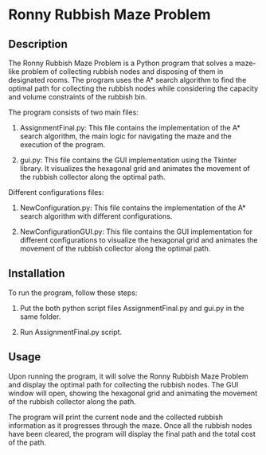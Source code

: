 # Ronny Rubbish Maze Problem

## Description
The Ronny Rubbish Maze Problem is a Python program that solves a maze-like problem of collecting rubbish nodes and disposing of them in designated rooms. The program uses the A* search algorithm to find the optimal path for collecting the rubbish nodes while considering the capacity and volume constraints of the rubbish bin.

The program consists of two main files:

1. AssignmentFinal.py: This file contains the implementation of the A* search algorithm, the main logic for navigating the maze and the execution of the program.

2. gui.py: This file contains the GUI implementation using the Tkinter library. It visualizes the hexagonal grid and animates the movement of the rubbish collector along the optimal path.

Different configurations files: 

1. NewConfiguration.py: This file contains the implementation of the A* search algorithm with different configurations.

2. NewConfigurationGUI.py: This file contains the GUI implementation for different configurations to visualize the hexagonal grid and animates the movement of the rubbish collector along the optimal path.

## Installation
To run the program, follow these steps:

1. Put the both python script files AssignmentFinal.py and gui.py in the same folder.

2. Run AssignmentFinal.py script.

## Usage
Upon running the program, it will solve the Ronny Rubbish Maze Problem and display the optimal path for collecting the rubbish nodes. The GUI window will open, showing the hexagonal grid and animating the movement of the rubbish collector along the path.

The program will print the current node and the collected rubbish information as it progresses through the maze. Once all the rubbish nodes have been cleared, the program will display the final path and the total cost of the path.